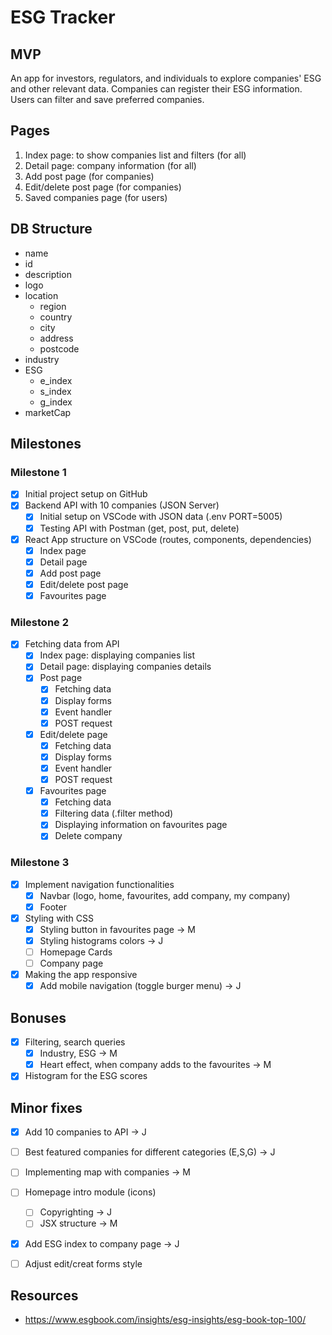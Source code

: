 # ESG Tracker

## MVP

An app for investors, regulators, and individuals to explore companies' ESG and other relevant data. Companies can register their ESG information. Users can filter and save preferred companies.

## Pages

1. Index page: to show companies list and filters (for all)
2. Detail page: company information (for all)
3. Add post page (for companies)
4. Edit/delete post page (for companies)
5. Saved companies page (for users)

## DB Structure
- name
- id
- description
- logo
- location
    - region
    - country
    - city
    - address
    - postcode
- industry
- ESG
    - e_index
    - s_index
    - g_index
- marketCap


## Milestones

### Milestone 1
- [x] Initial project setup on GitHub
- [x] Backend API with 10 companies (JSON Server)
    - [x] Initial setup on VSCode with JSON data (.env PORT=5005)
    - [x] Testing API with Postman (get, post, put, delete)
- [x] React App structure on VSCode (routes, components, dependencies)
    - [x] Index page 
    - [x] Detail page
    - [x] Add post page
    - [x] Edit/delete post page
    - [x] Favourites page

### Milestone 2

- [x] Fetching data from API 
    - [x] Index page: displaying companies list
    - [x] Detail page: displaying companies details
    - [x] Post page
        - [x] Fetching data
        - [x] Display forms
        - [x] Event handler
        - [x] POST request
    - [x] Edit/delete page
        - [x] Fetching data
        - [x] Display forms
        - [x] Event handler
        - [x] POST request
    - [x] Favourites page
        - [x] Fetching data
        - [x] Filtering data (.filter method)
        - [x] Displaying information on favourites page
        - [x] Delete company

### Milestone 3
- [x] Implement navigation functionalities
    - [x] Navbar (logo, home, favourites, add company, my company)
    - [x] Footer
- [x] Styling with CSS
    - [x] Styling button in favourites page -> M
    - [x] Styling histograms colors -> J
    - [ ] Homepage Cards
    - [ ] Company page
- [x] Making the app responsive
    - [x] Add mobile navigation (toggle burger menu) -> J

## Bonuses
- [x] Filtering, search queries
    - [x] Industry, ESG -> M
    - [x] Heart effect, when company adds to the favourites -> M
- [x] Histogram for the ESG scores

## Minor fixes
- [x] Add 10 companies to API -> J
- [ ] Best featured companies for different categories (E,S,G) -> J
- [ ] Implementing map with companies -> M
- [ ] Homepage intro module (icons)
    - [ ] Copyrighting -> J
    - [ ] JSX structure -> M
- [x] Add ESG index to company page -> J
- [ ] Adjust edit/creat forms style


## Resources
- https://www.esgbook.com/insights/esg-insights/esg-book-top-100/



